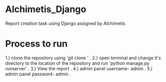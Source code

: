 # Alchimetis_Django
Report creation task using Django assigned by Alchimetis

# Process to run
1.) clone the repository using 'git clone <repository url>' .
2.) open terminal and change it's directory to the location of the repository and run 'python manage.py runserver' .
3.) View the report .
4.) admin panel username- admin .
5.) admin panel password- admin .
